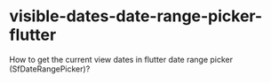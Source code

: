 # visible-dates-date-range-picker-flutter
How to get the current view dates in flutter date range picker (SfDateRangePicker)?
